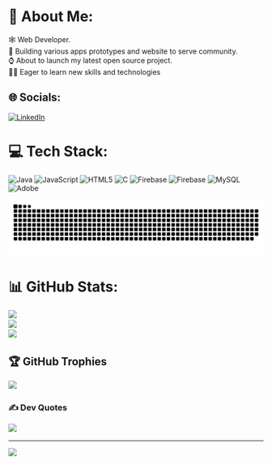 # 💫 About Me:
🕸️ Web Developer.<br>🔭 Building various apps prototypes and website to serve community.<br>⌚ About to launch my latest open source project.<br>🧑‍🎓 Eager to learn new skills and technologies


## 🌐 Socials:
[![LinkedIn](https://img.shields.io/badge/LinkedIn-%230077B5.svg?logo=linkedin&logoColor=white)](https://linkedin.com/in/amankashyap4321) 

# 💻 Tech Stack:
![Java](https://img.shields.io/badge/java-%23ED8B00.svg?style=flat&logo=openjdk&logoColor=white) ![JavaScript](https://img.shields.io/badge/javascript-%23323330.svg?style=flat&logo=javascript&logoColor=%23F7DF1E) ![HTML5](https://img.shields.io/badge/html5-%23E34F26.svg?style=flat&logo=html5&logoColor=white) ![C](https://img.shields.io/badge/c-%2300599C.svg?style=flat&logo=c&logoColor=white) ![Firebase](https://img.shields.io/badge/firebase-%23039BE5.svg?style=flat&logo=firebase) ![Firebase](https://img.shields.io/badge/Firebase-039BE5?style=flat&logo=Firebase&logoColor=white) ![MySQL](https://img.shields.io/badge/mysql-%2300000f.svg?style=flat&logo=mysql&logoColor=white) ![Adobe](https://img.shields.io/badge/adobe-%23FF0000.svg?style=flat&logo=adobe&logoColor=white)

<img src="https://raw.githubusercontent.com/amankashyap4321/amankashyap4321/output/snake.svg" alt="Snake animation" />

# 📊 GitHub Stats:
![](https://github-readme-stats.vercel.app/api?username=amankashyap4321&theme=radical&hide_border=false&include_all_commits=true&count_private=true)<br/>
![](https://github-readme-streak-stats.herokuapp.com/?user=amankashyap4321&theme=radical&hide_border=false)<br/>
![](https://github-readme-stats.vercel.app/api/top-langs/?username=amankashyap4321&theme=radical&hide_border=false&include_all_commits=true&count_private=true&layout=compact)

## 🏆 GitHub Trophies
![](https://github-profile-trophy.vercel.app/?username=amankashyap4321&theme=radical&no-frame=true&no-bg=false&margin-w=4)

### ✍️ Dev Quotes
![](https://quotes-github-readme.vercel.app/api?type=horizontal&theme=radical)

---
[![](https://visitcount.itsvg.in/api?id=amankashyap4321&icon=3&color=4)](https://visitcount.itsvg.in)

<!-- Proudly created with GPRM ( https://gprm.itsvg.in ) -->
